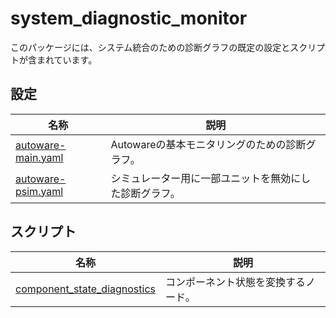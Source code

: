 # system_diagnostic_monitor

このパッケージには、システム統合のための診断グラフの既定の設定とスクリプトが含まれています。

## 設定

| 名称                                              | 説明                                                   |
| ------------------------------------------------- | ------------------------------------------------------ |
| [autoware-main.yaml](./config/autoware-main.yaml) | Autowareの基本モニタリングのための診断グラフ。         |
| [autoware-psim.yaml](./config/autoware-psim.yaml) | シミュレーター用に一部ユニットを無効にした診断グラフ。 |

## スクリプト

| 名称                                                                   | 説明                                 |
| ---------------------------------------------------------------------- | ------------------------------------ |
| [component_state_diagnostics](./script/component_state_diagnostics.py) | コンポーネント状態を変換するノード。 |
